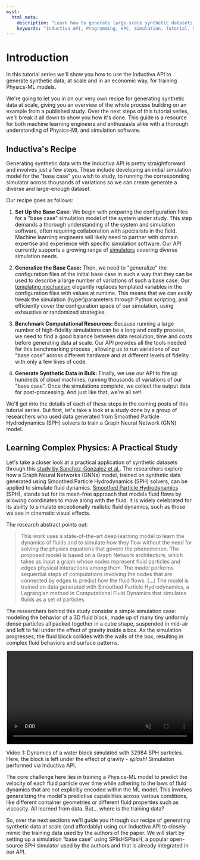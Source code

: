 ```yaml
---
myst:
  html_meta:
    description: "Learn how to generate large-scale synthetic datasets for Physics-ML models using the Inductiva API, starting with our unique data generation recipe."
    keywords: "Inductiva API, Programming, HPC, Simulation, Tutorial, Synthetic Data Generation, Physics-ML, SPH" 
---
```


# Introduction

In this tutorial series we'll show you how to use the Inductiva API to generate
synthetic data, at scale and in an economic way, for training Physics-ML models.

We're going to let you in on our very own recipe for generating synthetic data at scale, giving you an overview of the whole process building on an example from a published study. Over the next steps of this tutorial series, we'll break it all down to show you how it's done. This guide is a resource for both machine learning engineers and enthusiasts alike with a thorough understanding of Physics-ML and simulation software.

## Inductiva's Recipe

Generating synthetic data with the Inductiva API is pretty straightforward and
involves just a few steps. These include developing an initial simulation model for the "base case" you wish to study, to running the corresponding simulator across thousands of variations so we can create generate a diverse and large-enough dataset.

Our recipe goes as follows:

1. **Set Up the Base Case:** We begin with preparing the configuration files for a "base case" simulation model of the system under study. This step demands a thorough understanding of the system and simulation software, often requiring collaboration with specialists in the field. Machine learning engineers will likely need to partner with domain expertise and experience with specific simulation software. Our API currently supports a growing range of [simulators](https://docs.inductiva.ai/en/latest/simulators/overview.html)
covering diverse simulation needs.

2. **Generalize the Base Case:** Then, we need to "generalize" the configuration files of the initial base case in such a way that they can be used to describe a large number of variations of such a base case. Our [templating mechanism](https://tutorials.staging.inductiva.ai/intro_to_api/templating.html) elegantly replaces templated variables in the configuration files with values at runtime. This means that we can easily tweak the simulation (hyper)parameters through Python scripting, and efficiently cover the configuration space of our simulation, using exhaustive or randomized strategies.

3. **Benchmark Computational Resources:** Because running a large number of high-fidelity simulations can be a long and costly process, we need to find a good balance between data resolution, time and costs before generating data at scale. Our API provides all the tools needed for this benchmarking process , allowing us to run variations of our "base case" across different hardware and at different levels of fidelity with only a few lines of code.

4. **Generate Synthetic Data in Bulk:** Finally, we use our API to fire up hundreds of cloud machines, running thousands of variations of our "base
case". Once the simulations complete, we collect the output data for
post-processing. And just like that, we're all set!

We'll get into the details of each of these steps in the coming posts of this
tutorial series. But first, let's take a look at a study done by a group of
researchers who used data generated from Smoothed Particle Hydrodynamics (SPH)
solvers to train a Graph Neural Network (GNN) model.

## Learning Complex Physics: A Practical Study

Let's take a closer look at a practical application of synthetic datasets
through this [study by Sanchez-Gonzalez et
al.](https://arxiv.org/abs/2002.09405). The researchers explore how a Graph
Neural Networks (GNNs) model, trained on synthetic data generated using Smoothed Particle Hydrodynamics (SPH) solvers, can be applied to simulate fluid dynamics. [Smoothed Particle Hydrodynamics](https://en.wikipedia.org/wiki/Smoothed-particle_hydrodynamics) (SPH), stands out for its mesh-free approach that models fluid flows by allowing coordinates to move along with the fluid. It is widely celebrated for its ability to simulate exceptionally realistic fluid dynamics, such as those we see in cinematic visual effects.

The research abstract points out:

> This work uses a state-of-the-art deep learning model to learn the dynamics of fluids and to simulate how they flow without the need for solving the physics equations that govern the phenomenon. The proposed model is based on a Graph Network architecture, which takes as input a graph whose nodes represent fluid particles and edges physical interactions among them. The model performs sequential steps of computations involving the nodes that are connected by edges to predict how the fluid flows. (...) The model is trained on data generated with Smoothed Particle Hydrodynamics, a Lagrangian method in Computational Fluid Dynamics that simulates fluids as a set of particles.

The researchers behind this study consider a simple simulation case: modeling the behavior of a 3D fluid block, made up of many tiny uniformly dense particles all packed together in a cube shape, suspended in mid-air and
left to fall under the effect of gravity inside a box. As the simulation
progresses, the fluid block collides with the walls of the box, resulting in
complex fluid behaviors and surface patterns.

<div style="display: flex; justify-content:center">
<video width=500 loop muted autoplay preload="auto">
<source src="../_static/generating-synthetic-data/dambreak.mp4" type="video/mp4">
</video>
</div>

Video 1: Dynamics of a water block simulated with 32984 SPH
particles. Here, the block is left under the effect of gravity - *splash!*
Simulation performed via Inductiva API.

The core challenge here lies in training a Physics-ML model to predict the
velocity of each fluid particle over time while adhering to the laws of fluid
dynamics that are not explicitly encoded within the ML model. This
involves generalizing the model's predictive capabilities across various
conditions, like different container geometries or different fluid properties
such as viscosity. All learned from data. But... where is the training data?

So, over the next sections we'll guide you through our recipe of generating synthetic data at scale (and affordably) using our Inductiva API to closely mimic the training data used by the authors of the paper. We will start by setting up a simulation “base case” using SPlisHSPlasH, a popular open-source SPH simulator used by the authors and that is already integrated in our API.

